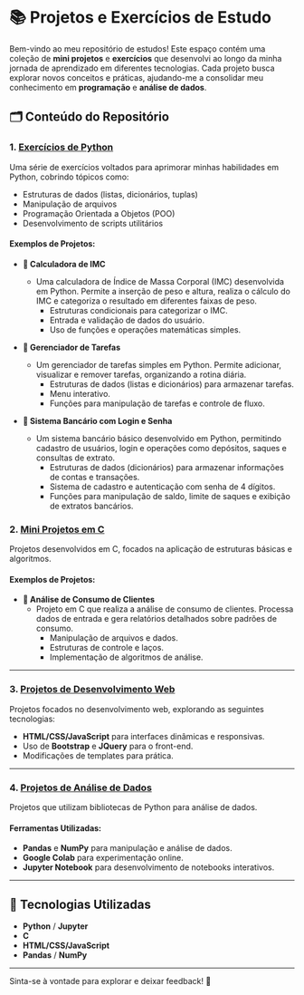 # 📚 Projetos e Exercícios de Estudo

Bem-vindo ao meu repositório de estudos! Este espaço contém uma coleção de **mini projetos** e **exercícios** que desenvolvi ao longo da minha jornada de aprendizado em diferentes tecnologias. Cada projeto busca explorar novos conceitos e práticas, ajudando-me a consolidar meu conhecimento em **programação** e **análise de dados**.

## 🗂️ Conteúdo do Repositório

### 1. **[Exercícios de Python](python-exercises/)**
Uma série de exercícios voltados para aprimorar minhas habilidades em Python, cobrindo tópicos como:
- Estruturas de dados (listas, dicionários, tuplas)
- Manipulação de arquivos
- Programação Orientada a Objetos (POO)
- Desenvolvimento de scripts utilitários

#### **Exemplos de Projetos:**
- **🔹 Calculadora de IMC**
  - Uma calculadora de Índice de Massa Corporal (IMC) desenvolvida em Python. Permite a inserção de peso e altura, realiza o cálculo do IMC e categoriza o resultado em diferentes faixas de peso.
    - Estruturas condicionais para categorizar o IMC.
    - Entrada e validação de dados do usuário.
    - Uso de funções e operações matemáticas simples.

- **🔹 Gerenciador de Tarefas**
  - Um gerenciador de tarefas simples em Python. Permite adicionar, visualizar e remover tarefas, organizando a rotina diária.
    - Estruturas de dados (listas e dicionários) para armazenar tarefas.
    - Menu interativo.
    - Funções para manipulação de tarefas e controle de fluxo.

- **🔹 Sistema Bancário com Login e Senha**
  - Um sistema bancário básico desenvolvido em Python, permitindo cadastro de usuários, login e operações como depósitos, saques e consultas de extrato.
    - Estruturas de dados (dicionários) para armazenar informações de contas e transações.
    - Sistema de cadastro e autenticação com senha de 4 dígitos.
    - Funções para manipulação de saldo, limite de saques e exibição de extratos bancários.

### 2. **[Mini Projetos em C](c-language/)**
Projetos desenvolvidos em C, focados na aplicação de estruturas básicas e algoritmos.

#### **Exemplos de Projetos:**
- **🔹 Análise de Consumo de Clientes**
  - Projeto em C que realiza a análise de consumo de clientes. Processa dados de entrada e gera relatórios detalhados sobre padrões de consumo.
    - Manipulação de arquivos e dados.
    - Estruturas de controle e laços.
    - Implementação de algoritmos de análise.

---

### 3. **[Projetos de Desenvolvimento Web](web-development/)**
Projetos focados no desenvolvimento web, explorando as seguintes tecnologias:
- **HTML/CSS/JavaScript** para interfaces dinâmicas e responsivas.
- Uso de **Bootstrap** e **JQuery** para o front-end.
- Modificações de templates para prática.

---

### 4. **[Projetos de Análise de Dados](data-analysis/)**
Projetos que utilizam bibliotecas de Python para análise de dados.

#### Ferramentas Utilizadas:
- **Pandas** e **NumPy** para manipulação e análise de dados.
- **Google Colab** para experimentação online.
- **Jupyter Notebook** para desenvolvimento de notebooks interativos.

---

## 🚀 Tecnologias Utilizadas
- **Python** / **Jupyter**
- **C**
- **HTML/CSS/JavaScript**
- **Pandas** / **NumPy**

---

Sinta-se à vontade para explorar e deixar feedback! 🙂



